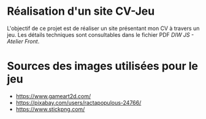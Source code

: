 # Réalisation d'un site CV-Jeu

L'objectif de ce projet est de réaliser un site présentant mon CV à travers un jeu.
Les détails techniques sont consultables dans le fichier PDF _DIW JS - Atelier Front_.

# Sources des images utilisées pour le jeu
- https://www.gameart2d.com/
- https://pixabay.com/users/ractapopulous-24766/
- https://www.stickpng.com/